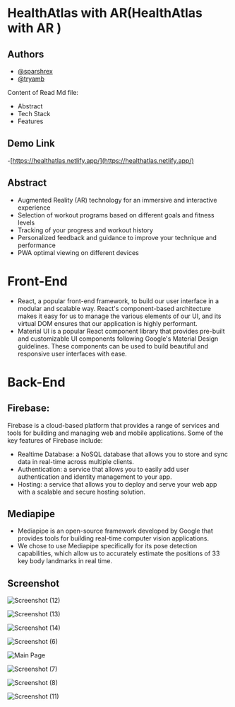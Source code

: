 # HealthAtlas with AR(HealthAtlas with AR )

## Authors

- [@sparshrex](https://github.com/sparshrex)
- [@tryamb](https://github.com/tryamb)

Content of Read Md file:

- Abstract
- Tech Stack
- Features


## Demo Link 
-[https://healthatlas.netlify.app/](https://healthatlas.netlify.app/)


## Abstract

- Augmented Reality (AR) technology for an immersive and interactive experience
- Selection of workout programs based on different goals and fitness levels
- Tracking of your progress and workout history
- Personalized feedback and guidance to improve your technique and performance
- PWA optimal viewing on different devices

# Front-End

- React, a popular front-end framework, to build our user interface in a modular and scalable way. React's component-based architecture makes it easy for us to manage the various elements of our UI, and its virtual DOM ensures that our application is highly performant.
- Material UI is a popular React component library that provides pre-built and customizable UI components following Google's Material Design guidelines. These components can be used to build beautiful and responsive user interfaces with ease.

# Back-End

## Firebase:

Firebase is a cloud-based platform that provides a range of services and tools for building and managing web and mobile applications. Some of the key features of Firebase include:

- Realtime Database: a NoSQL database that allows you to store and sync data in real-time across multiple clients.
- Authentication: a service that allows you to easily add user authentication and identity management to your app.
- Hosting: a service that allows you to deploy and serve your web app with a scalable and secure hosting solution.

## Mediapipe

- Mediapipe is an open-source framework developed by Google that provides tools for building real-time computer vision applications.
- We chose to use Mediapipe specifically for its pose detection capabilities, which allow us to accurately estimate the positions of 33 key body landmarks in real time.

## Screenshot

![Screenshot (12)](https://github.com/sparshrex/HealthAtlas_with_AR/assets/81426512/542aec38-3224-46c2-a69c-e523f0161a07)

![Screenshot (13)](https://github.com/sparshrex/HealthAtlas_with_AR/assets/81426512/c53e15f6-d9c1-40d1-997b-b34ede1b0ad3)

![Screenshot (14)](https://github.com/sparshrex/HealthAtlas_with_AR/assets/81426512/b2666a04-9f3c-44e4-aefa-2b44d0d6603b)

![Screenshot (6)](https://github.com/sparshrex/HealthAtlas_with_AR/assets/81426512/ddd23ad7-1a8d-45f6-a4bd-107bdc51379d)

![Main Page](https://github.com/sparshrex/HealthAtlas_with_AR/assets/81426512/741b931e-90fc-4e1e-ab24-8b52ab9e991d)

![Screenshot (7)](https://github.com/sparshrex/HealthAtlas_with_AR/assets/81426512/7d79152a-f149-45b4-b3c7-d1a58a6a49a7)

![Screenshot (8)](https://github.com/sparshrex/HealthAtlas_with_AR/assets/81426512/8357cd02-ce92-439f-a509-215e7c0793d3)


![Screenshot (11)](https://github.com/sparshrex/HealthAtlas_with_AR/assets/81426512/69c4000b-6c81-4361-907c-c0c069ddc9c4)





